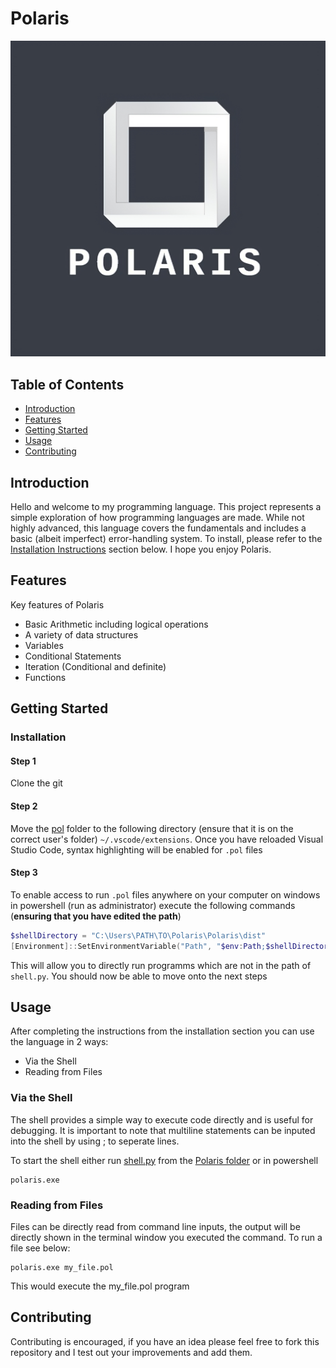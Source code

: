 # Polaris

![Logo](/img/logo.png)


## Table of Contents

- [Introduction](#introduction)
- [Features](#features)
- [Getting Started](#getting-started)
- [Usage](#usage)
- [Contributing](#contributing)

## Introduction

Hello and welcome to my programming language. This project represents a simple exploration of how programming languages are made. While not highly advanced, this language covers the fundamentals and includes a basic (albeit imperfect) error-handling system. To install, please refer to the [Installation Instructions](#installation) section below. I hope you enjoy Polaris.

## Features

Key features of Polaris

- Basic Arithmetic including logical operations
- A variety of data structures
- Variables
- Conditional Statements
- Iteration (Conditional and definite)
- Functions

## Getting Started

### Installation

#### Step 1
Clone the git

#### Step 2 
Move the [pol](https://github.com/WithoutTheDot/Polaris/tree/main/pol) folder to the following directory (ensure that it is on the correct user's folder) `~/.vscode/extensions`. Once you have reloaded Visual Studio Code, syntax highlighting will be enabled for `.pol` files

#### Step 3
To enable access to run `.pol` files anywhere on your computer on windows in powershell (run as administrator) execute the following commands (__ensuring that you have edited the path__)

```powershell
$shellDirectory = "C:\Users\PATH\TO\Polaris\Polaris\dist"
[Environment]::SetEnvironmentVariable("Path", "$env:Path;$shellDirectory", [EnvironmentVariableTarget]::Machine)
```
This will allow you to directly run programms which are not in the path of `shell.py`.
You should now be able to move onto the next steps

## Usage

After completing the instructions from the installation section you can use the language in 2 ways:

- Via the Shell
- Reading from Files

### Via the Shell
The shell provides a simple way to execute code directly and is useful for debugging. It is important to note that multiline statements can be inputed into the shell by using ; to seperate lines. 

To start the shell either run [shell.py](https://github.com/WithoutTheDot/Polaris/tree/main/Polaris) from the [Polaris folder](https://github.com/WithoutTheDot/Polaris/tree/main/Polaris) or in powershell
```
polaris.exe
```

### Reading from Files
Files can be directly read from command line inputs, the output will be directly shown in the terminal window you executed the command. To run a file see below:
```
polaris.exe my_file.pol
```
This would execute the my_file.pol program


## Contributing

Contributing is encouraged, if you have an idea please feel free to fork this repository and I test out your improvements and add them.


